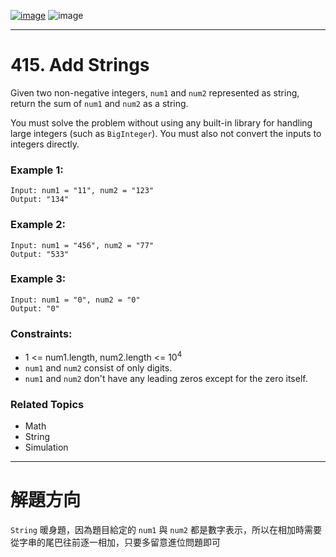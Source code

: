 [![image](https://img.shields.io/badge/Leetcode-Link-blue?logo=leetcode)](https://leetcode.com/problems/add-strings/)
![image](https://img.shields.io/badge/Difficulty-Easy-green)

---

# 415. Add Strings

Given two non-negative integers, `num1` and `num2` represented as string, return the sum of `num1` and `num2` as a string.

You must solve the problem without using any built-in library for handling large integers (such as `BigInteger`). You must also not convert the inputs to integers directly.

### Example 1:

```
Input: num1 = "11", num2 = "123"
Output: "134"
```

### Example 2:

```
Input: num1 = "456", num2 = "77"
Output: "533"
```

### Example 3:

```
Input: num1 = "0", num2 = "0"
Output: "0"
```

### Constraints:

- 1 <= num1.length, num2.length <= $10^4$
- `num1` and `num2` consist of only digits.
- `num1` and `num2` don't have any leading zeros except for the zero itself.

### Related Topics

- Math
- String
- Simulation
  
---

# 解題方向

`String` 暖身題，因為題目給定的 `num1` 與 `num2` 都是數字表示，所以在相加時需要從字串的尾巴往前逐一相加，只要多留意進位問題即可